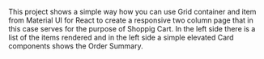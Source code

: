 This project shows a simple way how you can use Grid container and item from Material UI for React to create a responsive two column page that in this case serves for the purpose of Shoppig Cart. In the left side there is a list of the items rendered and in the left side a simple elevated Card components shows the Order Summary. 
